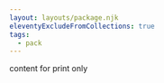 ```yaml
---
layout: layouts/package.njk
eleventyExcludeFromCollections: true
tags:
  - pack
---
```


<div class="visible-print">content for print only</div>
